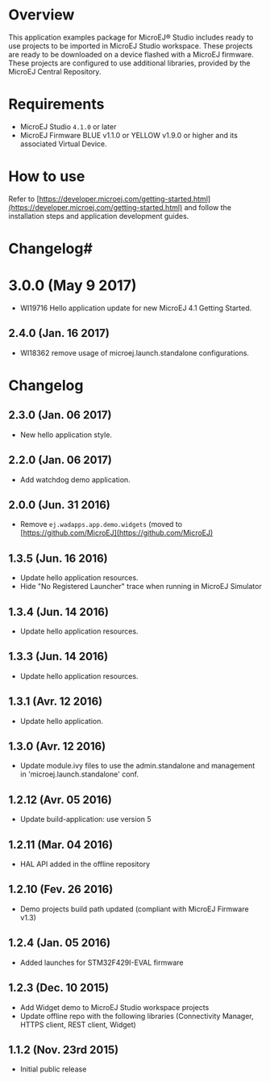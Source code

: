 # Overview

This application examples package for MicroEJ® Studio includes ready to use projects to be imported in MicroEJ Studio workspace.
These projects are ready to be downloaded on a device flashed with a MicroEJ firmware.
These projects are configured to use additional libraries, provided by the MicroEJ Central Repository.

# Requirements

- MicroEJ Studio `4.1.0` or later
- MicroEJ Firmware BLUE v1.1.0 or YELLOW v1.9.0 or higher and its associated Virtual Device.

# How to use

Refer to [https://developer.microej.com/getting-started.html](https://developer.microej.com/getting-started.html) and follow the installation steps and application development guides.

# Changelog#

# 3.0.0 (May 9 2017)

- WI19716 Hello application update for new MicroEJ 4.1 Getting Started.

## 2.4.0 (Jan. 16 2017)

- WI18362 remove usage of microej.launch.standalone configurations.

# Changelog

## 2.3.0 (Jan. 06 2017)

- New hello application style. 

## 2.2.0 (Jan. 06 2017)

- Add watchdog demo application.

## 2.0.0 (Jun. 31 2016)

- Remove `ej.wadapps.app.demo.widgets` (moved to [https://github.com/MicroEJ](https://github.com/MicroEJ)

## 1.3.5 (Jun. 16 2016)

- Update hello application resources.
- Hide "No Registered Launcher" trace when running in MicroEJ Simulator


## 1.3.4 (Jun. 14 2016)

- Update hello application resources.

## 1.3.3 (Jun. 14 2016)

- Update hello application resources.

## 1.3.1 (Avr. 12 2016)

- Update hello application.

## 1.3.0 (Avr. 12 2016)

- Update module.ivy files to use the admin.standalone and management in 'microej.launch.standalone' conf.

## 1.2.12 (Avr. 05 2016)

- Update build-application: use version 5

## 1.2.11 (Mar. 04 2016)

- HAL API added in the offline repository

## 1.2.10 (Fev. 26 2016)

- Demo projects build path updated (compliant with MicroEJ Firmware v1.3)

## 1.2.4 (Jan. 05 2016)

- Added launches for STM32F429I-EVAL firmware

## 1.2.3 (Dec. 10 2015)

- Add Widget demo to MicroEJ Studio workspace projects
- Update offline repo with the following libraries (Connectivity Manager, HTTPS client, REST client, Widget)

## 1.1.2 (Nov. 23rd 2015)

- Initial public release
